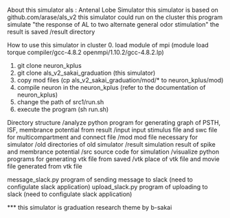 About this simulator
als : Antenal Lobe Simulator
this simulator is based on github.com/arase/als_v2 
this simulator could run on the cluster
this program simulate  "the response of AL to two alternate general odor stimulation"
the result is saved /result directory


How to use this simulator in cluster
0. load module of mpi (module load torque compiler/gcc-4.8.2 openmpi/1.10.2/gcc-4.8.2.lp)
1. git clone neuron_kplus
2. git clone als_v2_sakai_graduation (this simulator)
3. copy mod files (cp als_v2_sakai_graduation/mod/* to neuron_kplus/mod)
4. compile neuron in the neuron_kplus (refer to the documentation of neuron_kplus)
5. change the path of src1/run.sh
6. execute the program (sh run.sh)


Directory structure
/analyze        python program for generating graph of PSTH, ISF, membrance potential from result
/input          input stimulus file and swc file for multicompartment and connect file
/mod            mod file necessary for simulator
/old            directories of old simulator
/result         simulation result of spike and membrance potential
/src            source code for simulation
/visualize      python programs for generating vtk file from saved 
/vtk            place of vtk file and movie file generated from vtk file

message_slack.py  program of sending message to slack (need to configulate slack application)
upload_slack.py   program of uploading to slack (need to configulate slack application)


*** this simulator is graduation research theme by b-sakai

